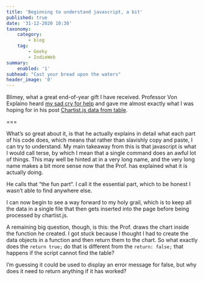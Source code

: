 ```yaml
---
title: 'Beginning to understand javascript, a bit'
published: true
date: '31-12-2020 10:30'
taxonomy:
    category:
        - blog
    tag:
        - Geeky
        - IndieWeb
summary:
    enabled: '1'
subhead: "Cast your bread upon the waters"
header_image: '0'
---
```


Blimey, what a great end-of-year gift I have received. Professor Von Explaino heard <a class="u-in-reply-to" href="https://www.jeremycherfas.net/blog/100-format-11hhello-world">my sad cry for help</a> and gave me almost exactly what I was hoping for in his post <a class="u-in-reply-to" href="https://vonexplaino.com/blog/posts/article/2020/12/chartist-js-data-from-table.html">Chartist.js data from table</a>.

===

What’s so great about it, is that he actually explains in detail what each part of his code does, which means that rather than slavishly copy and paste, I can try to understand. My main takeaway from this is that javascript is what I would call terse, by which I mean that a single command does an awful lot of things. This may well be hinted at in a very long name, and the very long name makes a bit more sense now that the Prof. has explained what it is actually doing. 

He calls that “the fun part“. I call it the essential part, which to be honest I wasn’t able to find anywhere else.

I can now begin to see a way forward to my holy grail, which is to keep all the data in a single file that then gets inserted into the page before being processed by chartist.js.

A remaining big question, though, is this: the Prof. draws the chart inside the function he created. I got stuck because I thought I had to create the data objects in a function and then return them to the chart. So what exactly does the `return true;` do that is different from the `return: false;` that happens if the script cannot find the table?

I’m guessing it could be used to display an error message for false, but why does it need to return anything if it has worked?
